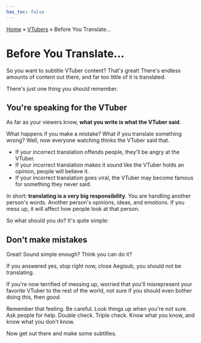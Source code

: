 ```yaml
---
has_toc: false
---
```


[Home](../index.md) » [VTubers](index.md) » Before You Translate...

# Before You Translate...

So you want to subtitle VTuber content? That's great! There's endless amounts of content out there,
and far too little of it is translated.

There's just one thing you should remember.

## You're speaking for the VTuber

As far as your viewers know, **what you write is what the VTuber said**.

What happens if you make a mistake? What if you translate something wrong?
Well, now everyone watching thinks the VTuber said that.

* If your incorrect translation offends people, they'll be angry at the VTuber.
* If your incorrect translation makes it sound like the VTuber holds an opinion, people will believe it.
* If your incorrect translation goes viral, the VTuber may become famous for something they never said.

In short: **translating is a very big responsibility**. You are handling another person's words.
Another person's opinions, ideas, and emotions. If you mess up, it will affect how people
look at that person.

So what should you do? It's quite simple:

## Don't make mistakes

Great! Sound simple enough? Think you can do it?

If you answered yes, stop right now, close Aegisub, you should not be translating.

If you're now terrified of messing up, worried that you'll misrepresent your favorite VTuber
to the rest of the world, not sure if you should even bother doing this, then *good*.

Remember that feeling. Be careful. Look things up when you're not sure.
Ask people for help. Double check. Triple check. Know what you know, and know what you don't know.

Now get out there and make some subtitles.
